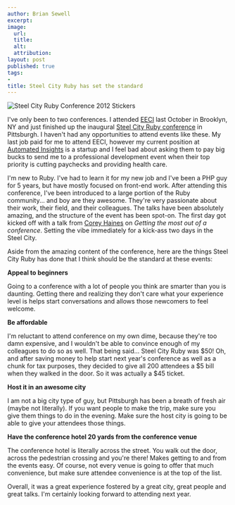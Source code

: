 ```yaml
---
author: Brian Sewell
excerpt:
image:
  url:
  title:
  alt:
  attribution:
layout: post
published: true
tags:
-
title: Steel City Ruby has set the standard
---
```


<img src="http://farm9.staticflickr.com/8283/7711890546_9d93d1d3e9_o.jpg" alt="Steel City Ruby Conference 2012 Stickers" />

I've only been to two conferences.  I attended [EECI](http://eeciconf.com/) last October in Brooklyn, NY and just finished up the inaugural [Steel City Ruby conference](http://www.steelcityrubyconf.org) in Pittsburgh.  I haven't had any opportunities to attend events like these.  My last job paid for me to attend EECI, however my current position at [Automated Insights](http://automatedinsights.com) is a startup and I feel bad about asking them to pay big bucks to send me to a professional development event when their top priority is cutting paychecks and providing health care.

I'm new to Ruby. I've had to learn it for my new job and I've been a PHP guy for 5 years, but have mostly focused on front-end work.  After attending this conference, I've been introduced to a large portion of the Ruby community... and boy are they awesome.  They're very passionate about their work, their field, and their colleagues.  The talks have been absolutely amazing, and the structure of the event has been spot-on.  The first day got kicked off with a talk from [Corey Haines](http://twitter.com/#!/coreyhaines) on *Getting the most out of a conference*.  Setting the vibe immediately for a kick-ass two days in the Steel City.

Aside from the amazing content of the conference, here are the things Steel City Ruby has done that I think should be the standard at these events:

**Appeal to beginners**

Going to a conference with a lot of people you think are smarter than you is daunting.  Getting there and realizing they don't care what your experience level is helps start conversations and allows those newcomers to feel welcome.

**Be affordable**

I'm reluctant to attend conference on my own dime, because they're too damn expensive, and I wouldn't be able to convince enough of my colleagues to do so as well.  That being said... Steel City Ruby was $50!  Oh, and after saving money to help start next year's conference as well as a chunk for tax purposes, they decided to give all 200 attendees a $5 bill when they walked in the door.  So it was actually a $45 ticket.

**Host it in an awesome city**

I am not a big city type of guy, but Pittsburgh has been a breath of fresh air (maybe not literally).  If you want people to make the trip, make sure you give them things to do in the evening.  Make sure the host city is going to be able to give your attendees those things.

**Have the conference hotel 20 yards from the conference venue**

The conference hotel is literally across the street.  You walk out the door, across the pedestrian crossing and you're there!  Makes getting to and from the events easy.  Of course, not every venue is going to offer that much convenience, but make sure attendee convenience is at the top of the list.

Overall, it was a great experience fostered by a great city, great people and great talks.  I'm certainly looking forward to attending next year.